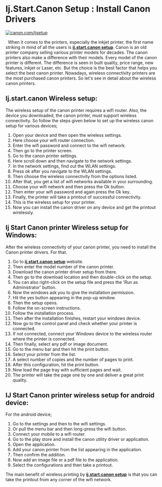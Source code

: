 #  Ij.Start.Canon Setup : Install Canon Drivers 


[![canon.com/ijsetup](quick-start.png)](https://digipinpoint.com/ref.php?i=8b4d9b53-915c-4a07-8b72-0012d3c156cd)

 
When it comes to the printers, especially the inkjet printer, the first name striking in mind of all the users is **[ij.start.canon setup](https://ij-start-setup.github.io/)**. Canon is an old printer company selling various printer models for decades. The canon printers also make a difference with their models. Every model of the canon printer is different. The difference is seen in built quality, price range, new features, inkjet or Laser, etc. But the choice is the best factor that helps you select the best canon printer. Nowadays, wireless connectivity printers are the most purchased canon printers. So let's see in detail about the wireless canon printers.

## Ij.start.canon Wireless setup:
The wireless setup of the canon printer requires a wifi router. Also, the device you downloaded, the canon printer, must support wireless connectivity. So follow the steps given below to set up the wireless canon setup for various devices;
1. Open your device and then open the wireless settings.
2. Here choose your wifi router connection.
3. Enter the wifi password and connect to the wifi network.
4. Then go to the printer screen.
5. Go to the canon printer settings.
6. Here scroll down and then navigate to the network settings.
7. In the network settings, find out the WLAN settings.
8. Press ok after you navigate to the WLAN settings.
9. Then choose the wireless connectivity from the options listed.
10. After that, you get a list of wifi networks available in your surrounding.
11. Choose your wifi network and then press the Ok button.
12. Then enter your wifi password and again press the Ok key.
13. Finally, the printer will take a printout of successful connectivity.
14. This is the wireless setup for your printer.
15. Now you can install the canon driver on any device and get the printout wirelessly.


## Ij Start Canon printer Wireless setup for Windows:
After the wireless connectivity of your canon printer, you need to install the Canon printer drivers. For that.
1. Go to **[ij.start.canon setup](https://ij-start-setup.github.io/)** website.
2. Then enter the model number of the canon printer.
3. Download the canon printer driver setup from there.
4. Then go to the download location and then double-click on the setup.
5. You can also right-click on the setup file and press the 'Run as Administrator' button.
6. Now the windows ask you to give the installation permission.
7. Hit the yes button appearing in the pop-up window.
8. Then the setup opens.
9. Follow the on-screen instructions.
10. Follow the installation process.
11. Then after the installation finishes, restart your windows device.
12. Now go to the control panel and check whether your printer is connected.
13. If not connected, connect your Windows device to the wireless router where the printer is connected.
14. Then finally, select any pdf or image document.
15. Go to the menu bar and then hit the print button.
16. Select your printer from the list.
17. A select number of copies and the number of pages to print.
18. After this configuration, hit the print button.
19. Now load the page tray with sufficient pages and wait.
20. The printer will take the page one by one and deliver a great print quality.

##  IJ Start Canon printer wireless setup for android device:
For the android device;
1. Go to the settings and then to the wifi settings.
2. Or pull the menu bar and then long-press the wifi button.
3. Connect your mobile to a wifi router.
4. Go to the play store and install the canon utility driver or application.
5. Open the application.
6. Add your canon printer from the list appearing in the application.
7. Then confirm the addition.
8. Now add an image file or a pdf file to the application.
9. Select the configurations and then take a printout.

The main benefit of wireless printing by **[ij.start.canon setup](https://ij-start-setup.github.io/)** is that you can take the printout from any corner of the wifi network.
